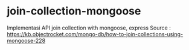 # join-collection-mongoose
Implementasi API join collection with mongoose, express 
Source : https://kb.objectrocket.com/mongo-db/how-to-join-collections-using-mongoose-228
